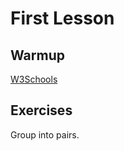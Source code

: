 # First Lesson

## Warmup
[W3Schools](https://www.w3schools.com/js/exercise_js.asp?filename=exercise_js_variables1)

## Exercises

Group into pairs. 
